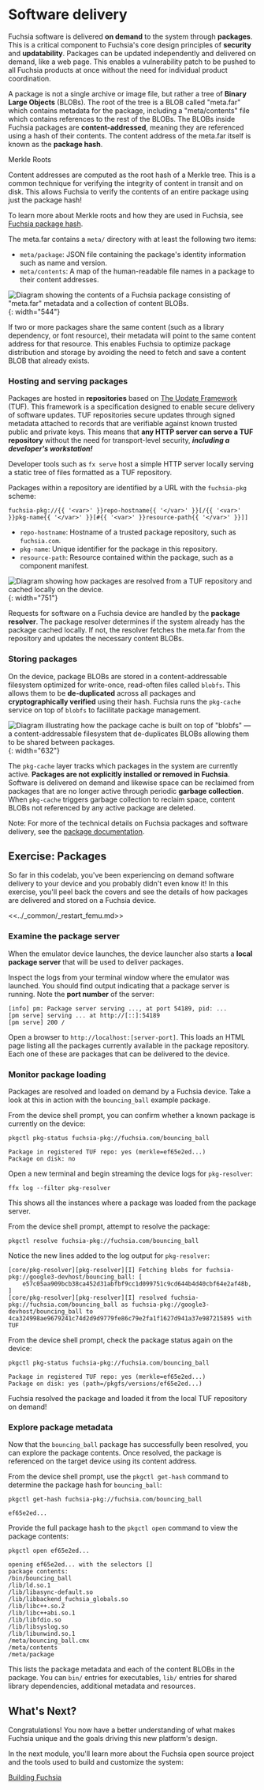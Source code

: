 # Software delivery

Fuchsia software is delivered **on demand** to the system through **packages**.
This is a critical component to Fuchsia's core design principles of
**security** and **updatability**. Packages can be updated independently and
delivered on demand, like a web page. This enables a vulnerability patch to be
pushed to all Fuchsia products at once without the need for individual product
coordination.

A package is not a single archive or image file, but rather a tree of **Binary
Large Objects** (BLOBs). The root of the tree is a BLOB called "meta.far" which
contains metadata for the package, including a "meta/contents" file which
contains references to the rest of the BLOBs. The BLOBs inside Fuchsia packages
are **content-addressed**, meaning they are referenced using a hash of their
contents. The content address of the meta.far itself is known as the **package
hash**.

<aside class="key-point">
  </b>Merkle Roots</b>
  <p>Content addresses are computed as the root hash of a Merkle tree. This is
  a common technique for verifying the integrity of content in transit and on
  disk. This allows Fuchsia to verify the contents of an entire package using
  just the package hash!</p>

  <p>To learn more about Merkle roots and how they are used in Fuchsia, see
  <a href="/docs/concepts/packages/merkleroot.md">Fuchsia package hash</a>.</p>
</aside>

The meta.far contains a `meta/` directory with at least the
following two items:

* `meta/package`: JSON file containing the package's identity information
  such as name and version.
* `meta/contents`: A map of the human-readable file names in a package to
  their content addresses.

![Diagram showing the contents of a Fuchsia package consisting of "meta.far"
metadata and a collection of content BLOBs.](images/meta-far.png){: width="544"}

If two or more packages share the same content (such as a library dependency,
or font resource), their metadata will point to the same content address for
that resource. This enables Fuchsia to optimize package distribution and
storage by avoiding the need to fetch and save a content BLOB that already
exists.

### Hosting and serving packages

Packages are hosted in **repositories** based on
[The Update Framework](https://theupdateframework.io/) (TUF). This framework is
a specification designed to enable secure delivery of software updates. TUF
repositories secure updates through signed metadata attached to records that
are verifiable against known trusted public and private keys. This means that
**any HTTP server can serve a TUF repository** without the need for
transport-level security, **_including a developer's workstation!_**

<aside class="key-point">
Developer tools such as <code>fx serve</code> host a simple HTTP server locally
serving a static tree of files formatted as a TUF repository.
</aside>

Packages within a repository are identified by a URL with the
`fuchsia-pkg` scheme:

```none
fuchsia-pkg://{{ '<var>' }}repo-hostname{{ '</var>' }}[/{{ '<var>' }}pkg-name{{ '</var>' }}[#{{ '<var>' }}resource-path{{ '</var>' }}]]
```

* `repo-hostname`: Hostname of a trusted package repository, such as `fuchsia.com`.
* `pkg-name`: Unique identifier for the package in this repository.
* `resource-path`: Resource contained within the package, such as a component
  manifest.

![Diagram showing how packages are resolved from a TUF repository and cached
locally on the device.](images/package-resolver.png){: width="751"}

Requests for software on a Fuchsia device are handled by the
**package resolver**. The package resolver determines if the system already has
the package cached locally. If not, the resolver fetches the meta.far from the
repository and updates the necessary content BLOBs.

### Storing packages

On the device, package BLOBs are stored in a content-addressable filesystem
optimized for write-once, read-often files called `blobfs`. This allows them
to be **de-duplicated** across all packages and
**cryptographically verified** using their hash. Fuchsia runs the `pkg-cache`
service on top of `blobfs` to facilitate package management.

![Diagram illustrating how the package cache is built on top of "blobfs" — a
content-addressable filesystem that de-duplicates BLOBs allowing them to be
shared between packages.](images/blobfs.png){: width="632"}

The `pkg-cache` layer tracks which packages in the system are currently
active. **Packages are not explicitly installed or removed in Fuchsia**.
Software is delivered on demand and likewise space can be reclaimed from
packages that are no longer active through periodic **garbage collection**.
When `pkg-cache` triggers garbage collection to reclaim space, content BLOBs
not referenced by any active package are deleted.

Note: For more of the technical details on Fuchsia packages and software
delivery, see the [package documentation](/docs/concepts/packages/package.md).

## Exercise: Packages

So far in this codelab, you've been experiencing on demand software delivery
to your device and you probably didn't even know it! In this exercise, you'll
peel back the covers and see the details of how packages are delivered and stored
on a Fuchsia device.

<<../_common/_restart_femu.md>>

### Examine the package server

When the emulator device launches, the device launcher also starts a
**local package server** that will be used to deliver packages.

Inspect the logs from your terminal window where the emulator was launched.
You should find output indicating that a package server is running. Note the
**port number** of the server:

```none {:.devsite-disable-click-to-copy}
[info] pm: Package server serving ..., at port 54189, pid: ...
[pm serve] serving ... at http://[::]:54189
[pm serve] 200 /
```

Open a browser to `http://localhost:[server-port]`. This loads an HTML page
listing all the packages currently available in the package repository. Each
one of these are packages that can be delivered to the device.

### Monitor package loading

Packages are resolved and loaded on demand by a Fuchsia device. Take a look at
this in action with the `bouncing_ball` example package.

From the device shell prompt, you can confirm whether a known package is
currently on the device:

```posix-terminal
pkgctl pkg-status fuchsia-pkg://fuchsia.com/bouncing_ball
```

```none {:.devsite-disable-click-to-copy}
Package in registered TUF repo: yes (merkle=ef65e2ed...)
Package on disk: no
```

Open a new terminal and begin streaming the device logs for `pkg-resolver`:

```posix-terminal
ffx log --filter pkg-resolver
```

This shows all the instances where a package was loaded from the package
server.

From the device shell prompt, attempt to resolve the package:

```posix-terminal
pkgctl resolve fuchsia-pkg://fuchsia.com/bouncing_ball
```

Notice the new lines added to the log output for `pkg-resolver`:

```none {:.devsite-disable-click-to-copy}
[core/pkg-resolver][pkg-resolver][I] Fetching blobs for fuchsia-pkg://google3-devhost/bouncing_ball: [
    e57c05aa909bcb38ca452d31abfbf9cc1d099751c9cd644b4d40cbf64e2af48b,
]
[core/pkg-resolver][pkg-resolver][I] resolved fuchsia-pkg://fuchsia.com/bouncing_ball as fuchsia-pkg://google3-devhost/bouncing_ball to 4ca324998ae9679241c74d2d9d9779fe86c79e2fa1f1627d941a37e987215895 with TUF
```

From the device shell prompt, check the package status again on the device:

```posix-terminal
pkgctl pkg-status fuchsia-pkg://fuchsia.com/bouncing_ball
```

```none {:.devsite-disable-click-to-copy}
Package in registered TUF repo: yes (merkle=ef65e2ed...)
Package on disk: yes (path=/pkgfs/versions/ef65e2ed...)
```

Fuchsia resolved the package and loaded it from the local TUF repository on
demand!

### Explore package metadata

Now that the `bouncing_ball` package has successfully been resolved, you can
explore the package contents. Once resolved, the package is referenced on the
target device using its content address.

From the device shell prompt, use the `pkgctl get-hash` command to determine the
package hash for `bouncing_ball`:

```posix-terminal
pkgctl get-hash fuchsia-pkg://fuchsia.com/bouncing_ball
```

```none {:.devsite-disable-click-to-copy}
ef65e2ed...
```

Provide the full package hash to the `pkgctl open` command to view the package
contents:

```posix-terminal
pkgctl open ef65e2ed...
```

```none {:.devsite-disable-click-to-copy}
opening ef65e2ed... with the selectors []
package contents:
/bin/bouncing_ball
/lib/ld.so.1
/lib/libasync-default.so
/lib/libbackend_fuchsia_globals.so
/lib/libc++.so.2
/lib/libc++abi.so.1
/lib/libfdio.so
/lib/libsyslog.so
/lib/libunwind.so.1
/meta/bouncing_ball.cmx
/meta/contents
/meta/package
```

This lists the package metadata and each of the content BLOBs in the package.
You can `bin/` entries for executables, `lib/` entries for shared library
dependencies, additional metadata and resources.

## What's Next?

Congratulations! You now have a better understanding of what makes Fuchsia
unique and the goals driving this new platform's design.

In the next module, you'll learn more about the Fuchsia open source project and
the tools used to build and customize the system:

<a class="button button-primary"
    href="/docs/get-started/learn/build">Building Fuchsia</a>

